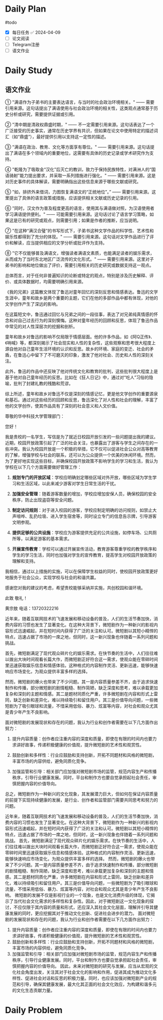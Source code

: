 # Daily Plan
#todo
- [x] 每日任务 ✅ 2024-04-09
- [ ] 论文阅读
- [ ] Telegram注册
- [ ] 语文作业
# Daily Study
## 语文作业
① "满语作为子弟书的主要表达语言，与当时的社会政治环境相关。" —— 需要引用来源。这句话提出了满语使用与社会政治环境的相关性，这类观点通常基于历史分析或研究，需要提供证据或引用。

② "清中期是清政权鼎盛时期，" —— 不一定需要引用来源。这句话表达了一个广泛接受的历史事实，通常在历史学界有共识，但如果在论文中使用特定的描述词汇（如“鼎盛”），最好提供引用以支持这一定性的描述。

③ "满语在政治、教育、文化等方面享有尊位。" —— 需要引用来源。这句话提出了满语在多个领域内的重要地位，这需要有具体的历史记录或学术研究作为支持。

④ "乾隆为了吸取金“汉化”后灭亡的教训，致力于保持民族特性，对满洲人的“国语骑射”能力提出要求，并采取一系列措施进行强化。" —— 需要引用来源。这是对历史事件的具体解读，需要明确指出这些信息来源于哪些文献或研究。

⑤ "如，排挤外来借词，力图恢复满语文的“正统地位”。” —— 需要引用来源。这里提出了具体的语言政策或措施，应该提供相关文献或历史记录的引用。

⑥ "同时，汉文作为普及程度更高的语言，使用其与满语做对照，为汉语使用者学习满语提供便利。" —— 可能需要引用来源。这句话讨论了语言学习策略，如果这是已有的研究或观点，则需要引用；如果是作者的推断，应当说明。

⑦ "在这种“满汉合璧”的书写形式下，子弟书这种文学作品的科学性、艺术性和娱乐性都得到了充分的体现。" —— 需要引用来源。这句话对文学作品进行了评价和解读，应当提供相应的文学分析或批评作为支持。

⑧ "它不仅能够普及满语文，增强读者满语文素质，也能满足读者的娱乐需求，从而成为了当时东北地区广泛流传的文化形式。" —— 需要引用来源。这里对子弟书的影响和地位做出了评价，需要引用相关的历史研究或数据支持这一观点。

总体而言，对于任何非普遍知识的论断或特定的观点，特别是涉及历史解释、评价、或具体数据时，均需要明确引用来源。


《我的兄弟》这篇散文体现了鲁迅对童年回忆的深刻反思和情感表达。鲁迅的文学生涯中，童年和故乡是两个重要的主题，它们在他的多部作品中都有体现，对他的文学创作产生了深远的影响。

在这篇短文中，鲁迅通过回忆与兄弟之间的一段往事，表达了对兄弟纯真情感的怀念和对自己过去行为的深刻懊悔。这种对童年经历的回顾和反思，体现了鲁迅作品中常见的对人性深层次的挖掘和剖析。

童年和故乡对鲁迅的影响不仅局限于情感层面。他的许多作品，如《阿Q正传》、《呐喊》等，都深刻揭示了社会现实和人性的复杂性，这些观察和思考很大程度上源自他对自己童年生活环境的认识和反思。故乡的环境、家庭的变迁、社会的矛盾，在鲁迅心中留下了不可磨灭的印象，激发了他对社会、历史和人性的深刻关注。

此外，鲁迅的作品中还反映了他对传统文化和教育的批判，这些批判很大程度上是基于他对自己童年经历的反思。比如在《狂人日记》中，通过对“吃人”习俗的隐喻，批判了封建礼教的残酷和荒谬。

综上所述，童年和故乡对鲁迅不仅是深刻的情感记忆，更是他文学创作的重要源泉和基石。通过对这些经历的回顾和反思，鲁迅深化了对人性和社会的理解，丰富了他的文学创作，使其作品具有了深刻的社会意义和人文价值。

  

尊敬的华中科技大学管理部门：

您好！

我是贵校的一名学生，写信是为了就近日校园开放引发的一些问题提出我的建议。近期，校园开放政策引起了广泛的社会关注，也暴露出了游客与学生之间存在的一些冲突。我认为校园开放是一个积极的举措，它不仅可以促进社会公众对高等教育的了解，增强学校与社会的联系，还可以为公众提供一个优美的休闲环境。然而，为了更好地实现这些目标，并确保校园开放政策不影响学生的学习和生活，我认为学校在以下几个方面需要做好管理工作：

1. **规划专门的开放区域**：学校应明确划定哪些区域对外开放，哪些区域为学生学习和生活区域，以此来减少游客对学生日常生活的干扰。
    
2. **加强安全管理**：随着游客数量的增加，学校应增加安保人员，确保校园的安全秩序，防止出现盗窃等安全问题。
    
3. **制定访问规则**：对于进入校园的游客，学校应制定明确的访问规则，如禁止大声喧哗、乱扔垃圾、进入学生宿舍等，同时设立专门的信息告示牌，引导游客文明参观。
    
4. **提供足够的公共设施**：学校应为游客提供充足的公共设施，如停车场、公共厕所等，以满足游客的基本需求。
    
5. **开展宣传教育**：学校可以通过开展宣传活动，教育游客尊重学校的教学秩序和学生的学习生活，同时也加强对学生的宣传教育，提高学生对校园开放政策的理解和支持。
    

我相信，通过以上措施的实施，可以在保障学生权益的同时，使校园开放政策更好地服务于社会公众，实现学校与社会的和谐共赢。

感谢您对我的建议的考虑，希望贵校能够采纳并实施，共创校园和谐环境。

此致 敬礼！

黄宗敖
电话：13720322216


近年来，随着互联网技术的飞速发展和移动设备的普及，人们的生活节奏加快，消费内容的习惯也发生了显著变化。在这种大背景下，微短剧作为一种新兴的影视内容形式迅速崛起，并在短时间内获得了广泛的关注和认可。微短剧以其短小精悍的特点，迅速占据了市场的一席之地，但同时，这一新兴现象也伴随着一系列问题和挑战。

首先，微短剧满足了现代观众碎片化的娱乐需求。在快节奏的生活中，人们往往难以拨出大块时间观看长篇大作，而微短剧正好符合这一需求，使观众能在零碎时间里迅速获取娱乐信息和情感体验。这种格式的内容制作灵活、更新迅速，能够快速响应市场变化，为观众提供丰富多样的选择。

然而，微短剧的爆火也带来了不少问题。其一是内容质量参差不齐，由于追求快速制作和传播，部分微短剧的剧情粗糙、制作简陋，缺乏深度和思考，难以承载更加复杂和深刻的主题和情感。其二是题材同质化严重，许多微短剧在内容和形式上雷同，缺乏创新和差异化，难以持续吸引和留住用户。其三是价值导向问题，一些微短剧为了吸引眼球和流量，不惜采用低俗、暴力、炫富等内容，对社会和观众尤其是青少年产生不良影响。

面对微短剧的发展现状和存在的问题，我认为行业和创作者需要在以下几方面作出努力：

1. 提升内容质量：创作者应注重内容的深度和质量，即使在有限的时间内也要力求讲好故事，传递积极健康的价值观，提升微短剧的艺术性和观赏性。
    
2. 鼓励创新和多样性：行业应鼓励和支持创新，开拓不同题材和风格的微短剧，丰富市场的内容供给，避免同质化竞争。
    
3. 加强监管和引导：相关部门应加强对微短剧市场的监管，规范内容生产和传播秩序，引导行业健康发展。同时，平台和制作方也要自觉承担起社会责任，审慎把握内容的价值导向。
    

总之，微短剧作为一种新兴的文化现象，其发展潜力巨大，但如何在保证内容质量的前提下实现持续健康的发展，是行业、创作者和监管部门需要共同思考和努力的问题。


近年来，随着互联网技术的飞速发展和移动设备的普及，人们的生活节奏加快，消费内容的习惯也发生了显著变化。在这种大背景下，微短剧作为一种新兴的影视内容形式迅速崛起，并在短时间内获得了广泛的关注和认可。微短剧以其短小精悍的特点，迅速占据了市场的一席之地，但同时，这一新兴现象也伴随着一系列问题和挑战。
首先，微短剧满足了现代观众碎片化的娱乐需求。在快节奏的生活中，人们往往难以拨出大块时间观看长篇大作，而微短剧正好符合这一需求，使观众能在零碎时间里迅速获取娱乐信息和情感体验。这种格式的内容制作灵活、更新迅速，能够快速响应市场变化，为观众提供丰富多样的选择。
然而，微短剧的爆火也带来了不少问题。其一是内容质量参差不齐，由于追求快速制作和传播，部分微短剧的剧情粗糙、制作简陋，缺乏深度和思考，难以承载更加复杂和深刻的主题和情感。其二是题材同质化严重，许多微短剧在内容和形式上雷同，缺乏创新和差异化，难以持续吸引和留住用户。其三是价值导向问题，一些微短剧为了吸引眼球和流量，不惜采用低俗、暴力、炫富等内容，对社会和观众尤其是青少年产生不良影响。
微短剧的发展不仅是影视行业的一个现象，也是文化消费升级的体现，它揭示了当代社会文化需求的多样性和复杂性。因此，对于微短剧这一文化现象的探讨，不应仅限于其内容的质量和形式，还应深入其社会文化层面，理解并引导其健康发展的同时，更应挖掘其对于推动文化创新、促进社会进步的潜力。
面对微短剧的发展现状和存在的问题，我认为行业和创作者需要在以下几方面作出努力：
1. 提升内容质量：创作者应注重内容的深度和质量，即使在有限的时间内也要力求讲好故事，传递积极健康的价值观，提升微短剧的艺术性和观赏性。
2. 鼓励创新和多样性：行业应鼓励和支持创新，开拓不同题材和风格的微短剧，丰富市场的内容供给，避免同质化竞争。
3. 加强监管和引导：相关部门应加强对微短剧市场的监管，规范内容生产和传播秩序，引导行业健康发展。同时，平台和制作方也要自觉承担起社会责任，审慎把握内容的价值导向。
因此，未来对微短剧的研究与发展，应当从宏观的文化社会角度出发，关注其对于社会文化的影响和作用，促进其成为推动文化多样性、促进社会对话和反思的积极力量。同时，也应该加强对微短剧产业的规范和引导，确保其健康发展，最大化其正面的社会文化效应，为构建和谐多元的文化生态贡献力量。
# Daily Problem
